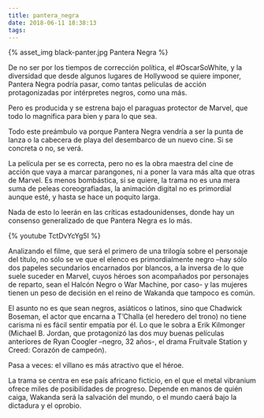 ```yaml
---
title: pantera_negra
date: 2018-06-11 18:38:13
tags:
---
```


{% asset_img black-panter.jpg Pantera Negra %}

De no ser por los tiempos de corrección política, el #OscarSoWhite, y la diversidad que desde algunos lugares de Hollywood se quiere imponer, Pantera Negra podría pasar, como tantas películas de acción protagonizadas por intérpretes negros, como una más.

Pero es producida y se estrena bajo el paraguas protector de Marvel, que todo lo magnifica para bien y para lo que sea.

Todo este preámbulo va porque Pantera Negra vendría a ser la punta de lanza o la cabecera de playa del desembarco de un nuevo cine. Si se concreta o no, se verá.

La película per se es correcta, pero no es la obra maestra del cine de acción que vaya a marcar parangones, ni a poner la vara más alta que otras de Marvel. Es menos bombástica, si se quiere, la trama no es una mera suma de peleas coreografiadas, la animación digital no es primordial aunque esté, y hasta se hace un poquito larga.

Nada de esto lo leerán en las críticas estadounidenses, donde hay un consenso generalizado de que Pantera Negra es lo más.

{% youtube TctDvYcYg5I %}

Analizando el filme, que será el primero de una trilogía sobre el personaje del título, no sólo se ve que el elenco es primordialmente negro –hay sólo dos papeles secundarios encarnados por blancos, a la inversa de lo que suele suceder en Marvel, cuyos héroes son acompañados por personajes de reparto, sean el Halcón Negro o War Machine, por caso- y las mujeres tienen un peso de decisión en el reino de Wakanda que tampoco es común.

El asunto no es que sean negros, asiáticos o latinos, sino que Chadwick Boseman, el actor que encarna a T’Challa (el heredero del trono) no tiene carisma ni es fácil sentir empatía por él. Lo que le sobra a Erik Kilmonger (Michael B. Jordan, que protagonizó las dos muy buenas películas anteriores de Ryan Coogler –negro, 32 años-, el drama Fruitvale Station y Creed: Corazón de campeón).

Pasa a veces: el villano es más atractivo que el héroe.

La trama se centra en ese país africano ficticio, en el que el metal vibranium ofrece miles de posibilidades de progreso. Depende en manos de quién caiga, Wakanda será la salvación del mundo, o el mundo caerá bajo la dictadura y el oprobio.